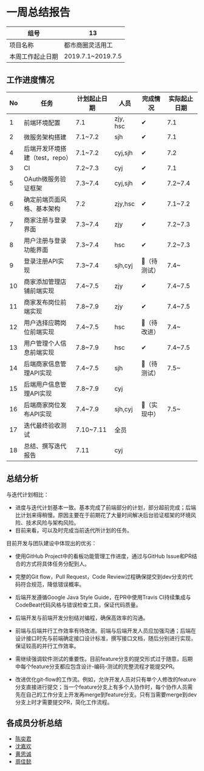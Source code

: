 # 一周总结报告

| 组号             | 13                |
| ---------------- | ----------------- |
| 项目名称         | 都市商圈灵活用工  |
| 本周工作起止日期 | 2019.7.1~2019.7.5 |

## 工作进度情况

| No   | 任务                           | 计划起止日期 | 人员     | 完成情况    | 实际起止日期 |
| ---- | ------------------------------ | ------------ | -------- | ----------- | ------------ |
| 1    | 前端环境配置                   | 7.1          | zjy, hsc | ✔           | 7.1          |
| 2    | 微服务架构搭建                 | 7.1~7.2      | sjh      | ✔           | 7.1          |
| 4    | 后端开发环境搭建（test，repo） | 7.1~7.2      | cyj,sjh  | ✔           | 7.2          |
| 3    | CI                             | 7.2~7.3      | cyj      | ✔           | 7.1          |
| 5    | OAuth微服务验证框架            | 7.3~7.4      | cyj,sjh  | ✔           | 7.2~7.4      |
| 6    | 确定前端页面风格、基本架构     | 7.2          | zjy,hsc  | ✔           | 7.1~7.2      |
| 7    | 商家注册与登录界面             | 7.3~7.4      | zjy      | ✔           | 7.2~7.3      |
| 8    | 用户注册与登录功能界面         | 7.3~7.4      | hsc      | ✔           | 7.2~7.3      |
| 9    | 登录注册API实现                | 7.3~7.4      | sjh,cyj  | 🔵（待测试） | 7.4~         |
| 10   | 商家添加管理店铺前端实现       | 7.4~7.5      | zjy      | ✔           | 7.4~7.5      |
| 11   | 商家发布岗位前端实现           | 7.8~7.9      | zjy      | ✔           | 7.4~7.5      |
| 12   | 用户选择应聘岗位前端实现       | 7.4~7.5      | hsc      | 🔵（待改进） | 7.4~         |
| 13   | 用户管理个人信息前端实现       | 7.8~7.9      | hsc      | ✔           | 7.4~7.5      |
| 14   | 后端商家信息管理API实现        | 7.4~7.5      | sjh      | 🔵（待测试） | 7.5~         |
| 15   | 后端用户信息管理API实现        | 7.8~7.9      | cyj      |             |              |
| 16   | 后端商家岗位发布API实现        | 7.4~7.9      | sjh,cyj  | 🔵（实现中） | 7.5~         |
| 17   | 迭代最终验收测试               | 7.10~7.11    | 全员     |             |              |
| 18   | 总结、撰写迭代报告             | 7.11         | cyj      |             |              |

## 总结分析

与迭代计划相比：

- 进度与迭代计划基本一致。基本完成了前端部分的计划，部分超前完成；后端比计划来得稍慢。原因主要在于前期花了大量时间解决后台验证框架的环境风险、技术风险与架构风险。
- 目前来看，可以及时完成当前迭代所计划的任务。

目前开发与团队建设中体现出的优劣：

* 使用GitHub Project中的看板功能管理工作进度，通过与GitHub Issue和PR结合的方式将具体任务分配到人。
* 完整的Git flow，Pull Request，Code Review过程确保提交到dev分支的代码符合规范，降低错误概率。

* 后端开发遵循Google Java Style Guide，在PR中使用Travis CI持续集成与CodeBeat代码风格与错误检查工具，保证代码质量。
* 后端开发与前端开发分别结对编程，确保高效率的沟通。



* 前端与后端并行工作效率有待改进。前端与后端开发人员应加强沟通；后端在设计接口时先与前端确定接口设计标准，撰写接口文档，随后分别进行实现，保证较高的并行工作效率。
* 需继续强调软件测试的重要性。目前feature分支的提交形式过于随意，后期中每个feature分支都应包含设计-编码-测试的完整流程才能提交PR。
* 改进优化git-flow的工作流。例如，允许开发人员对只有单个人修改的feature分支直接进行提交；当一个feature分支上有多个人协作时，每个协作人员需先在自己的工作分支上开发再merge到feature分支。只有当需要merge到dev分支上时才需要提交PR，简化工作流程。

## 各成员分析总结

- [陈奕君](陈奕君.md)
- [沈嘉欢](沈嘉欢.md)
- [黄思诚](黄思诚.md)
- [周佳懿](周佳懿.md)